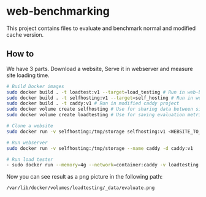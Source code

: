 # web-benchmarking

This project contains files to evaluate and benchmark normal and modified cache version.

## How to

We have 3 parts. Download a website, Serve it in webserver and measure site loading time.
```bash
# Build Docker images
sudo docker build . -t loadtest:v1 --target=load_testing # Run in web-benchmarking project
sudo docker build . -t selfhosting:v1 --target=self_hosting # Run in web-benchmarking project
sudo docker build . -t caddy:v1 # Run in modified caddy project
sudo docker volume create selfhosting # Use for sharing data between site downloader and caddy
sudo docker volume create loadtesting # Use for saving evaluation metrics.

# Clone a website
sudo docker run -v selfhosting:/tmp/storage selfhosting:v1 <WEBSITE_TO_DOWNLOAD: ex) https://www.varzesh3.com/> -sp /tmp/storage/ -cfp /tmp/storage/Caddyfile

# Run webserver
sudo docker run -v selfhosting:/tmp/storage --name caddy -d caddy:v1

# Run load tester
- sudo docker run --memory=4g --network=container:caddy -v loadtesting:/tmp/result loadtest:v1 http://localhost/<SITE_NAME_WITHOUT_DOMAIN: ex) varzesh3>/
```
Now you can see result as a png picture in the following path:
```
/var/lib/docker/volumes/loadtesting/_data/evaluate.png
```
